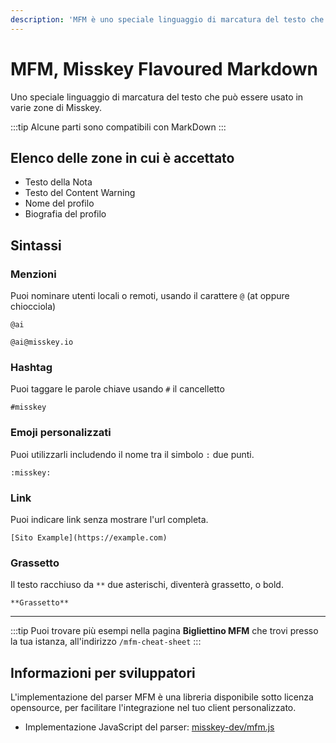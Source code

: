 ```yaml
---
description: 'MFM è uno speciale linguaggio di marcatura del testo che può essere usato in varie zone di Misskey.'
---
```


# MFM, Misskey Flavoured Markdown

Uno speciale linguaggio di marcatura del testo che può essere usato in varie zone di Misskey.

:::tip
Alcune parti sono compatibili con MarkDown
:::

## Elenco delle zone in cui è accettato

- Testo della Nota
- Testo del Content Warning
- Nome del profilo
- Biografia del profilo

## Sintassi

### Menzioni

Puoi nominare utenti locali o remoti, usando il carattere `@` (at oppure chiocciola)

```:no-line-numbers
@ai
```

```:no-line-numbers
@ai@misskey.io
```

### Hashtag

Puoi taggare le parole chiave usando `#` il cancelletto

```:no-line-numbers
#misskey
```

### Emoji personalizzati

Puoi utilizzarli includendo il nome tra il simbolo `:` due punti.

```:no-line-numbers
:misskey:
```

### Link

Puoi indicare link senza mostrare l'url completa.

```:no-line-numbers
[Sito Example](https://example.com)
```

### Grassetto

Il testo racchiuso da `**` due asterischi, diventerà grassetto, o bold.

```:no-line-numbers
**Grassetto**
```

---

:::tip
Puoi trovare più esempi nella pagina **Bigliettino MFM** che trovi presso la tua istanza, all'indirizzo `/mfm-cheat-sheet`
:::

## Informazioni per sviluppatori

L'implementazione del parser MFM è una libreria disponibile sotto licenza opensource, per facilitare l'integrazione nel tuo client personalizzato.

- Implementazione JavaScript del parser: [misskey-dev/mfm.js](https://github.com/misskey-dev/mfm.js)
